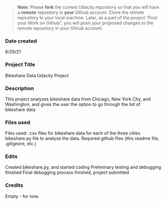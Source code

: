 >**Note**: Please **fork** the current Udacity repository so that you will have a **remote** repository in **your** Github account. Clone the remote repository to your local machine. Later, as a part of the project "Post your Work on Github", you will push your proposed changes to the remote repository in your Github account.

### Date created
8/29/21

### Project Title
Bikeshare Data Udacity Project

### Description
This project analyzes bikeshare data from Chicago, New York City, and Washington, and gives the user the option to go through the list of bikeshare data

### Files used
Files used:
.csv files for bikeshare data for each of the three cities.
bikeshare.py file to analyse the data.
Required github files (this readme file, .gitignore, etc.)

### Edits
Created bikeshare.py, and started coding
Preliminary testing and debugging finished
Final debugging process finished, project submitted

### Credits
Empty - for now.

